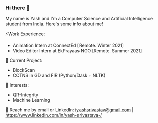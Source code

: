 ### Hi there 👋
My name is Yash and I'm a Computer Science and Artificial Intelligence student from India. Here's some info about me!

⚡Work Experience: <br>
- Animation Intern at ConnectEd [Remote. Winter 2021]
- Video Editor Intern at EkPrayaas NGO [Remote. Summer 2021]

🔭 Current Project:
- BlockScan
- CCTNS in GD and FIR (Python/Dask + NLTK)

🌱 Interests:
- QR-Integrity
- Machine Learning

💬 Reach me by email or LinkedIn: iyashsrivastav@gmail.com | https://www.linkedin.com/in/yash-srivastava-/


<!--
**yashsrivastavv/yashsrivastavv** is a ✨ _special_ ✨ repository because its `README.md` (this file) appears on your GitHub profile.

Here are some ideas to get you started:

- 🔭 I’m currently working on ...
- 🌱 I’m currently learning ...
- 👯 I’m looking to collaborate on ...
- 🤔 I’m looking for help with ...
- 💬 Ask me about ...
- 📫 How to reach me: ...
- 😄 Pronouns: ...
- ⚡ Work Experience:
-->

